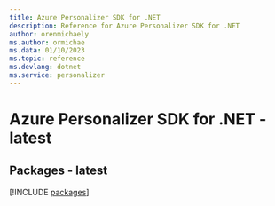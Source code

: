 ```yaml
---
title: Azure Personalizer SDK for .NET
description: Reference for Azure Personalizer SDK for .NET
author: orenmichaely
ms.author: ormichae
ms.data: 01/10/2023
ms.topic: reference
ms.devlang: dotnet
ms.service: personalizer
---
```

# Azure Personalizer SDK for .NET - latest
## Packages - latest
[!INCLUDE [packages](personalizer-index.md)]